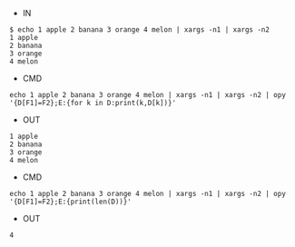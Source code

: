 - IN

```
$ echo 1 apple 2 banana 3 orange 4 melon | xargs -n1 | xargs -n2
1 apple
2 banana
3 orange
4 melon
```

- CMD

```
echo 1 apple 2 banana 3 orange 4 melon | xargs -n1 | xargs -n2 | opy '{D[F1]=F2};E:{for k in D:print(k,D[k])}'
```

- OUT

```
1 apple
2 banana
3 orange
4 melon
```

- CMD

```
echo 1 apple 2 banana 3 orange 4 melon | xargs -n1 | xargs -n2 | opy '{D[F1]=F2};E:{print(len(D))}'
```


- OUT
```
4
```
